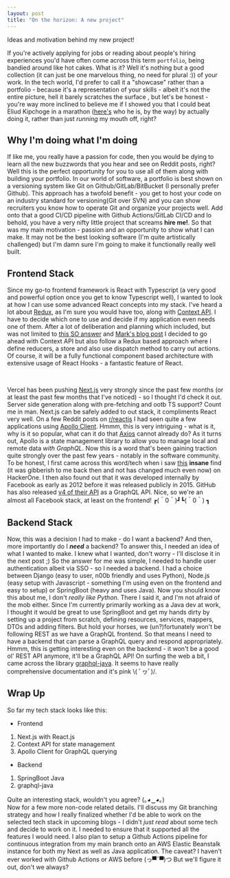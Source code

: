 ```yaml
---
layout: post
title: "On the horizon: A new project"
---
```


Ideas and motivation behind my new project! <!--more-->

If you're actively applying for jobs or reading about people's hiring experiences you'd have often come across this term `portfolio`, being bandied around like hot cakes. What is it? Well it's nothing but a good collection (it can just be one marvelous thing, no need for plural :)) of your work. In the tech world, I'd prefer to call it a "showcase" rather than a portfolio - because it's a representation of your skills - albeit it's not the entire picture, hell it barely scratches the surface , but let's be honest - you're way more inclined to believe me if I showed you that I could beat Eliud Kipchoge in a marathon ([here's](https://en.wikipedia.org/wiki/Eliud_Kipchoge) who he is, by the way) by actually doing it, rather than just _running_ my mouth off, right? 

## Why I'm doing what I'm doing

If like me, you really have a passion for code, then you would be dying to learn all the new buzzwords that you hear and see on Reddit posts, right? Well this is the perfect opportunity for you to use all of them along with building your portfolio. In our world of software, a portfolio is best shown on a versioning system like Git on Github/GitLab/BitBucket (I personally prefer Github). This approach has a twofold benefit - you get to host your code on an industry standard for versioning(Git over SVN) and you can show recruiters you know how to operate Git and organize your projects well. Add onto that a good CI/CD pipeline with Github Actions/GitLab CI/CD and lo behold, you have a very nifty little project that screams **hire me!**. 
So that was my main motivation - passion and an opportunity to show what I can make. It may not be the best looking software (I'm quite artistically challenged) but I'm damn sure I'm going to make it functionally really well built.

## Frontend Stack

Since my go-to frontend framework is React with Typescript (a very good and powerful option once you get to know Typescript well), I wanted to look at how I can use some advanced React concepts into my stack. I've heard a lot about [Redux](https://redux.js.org/), as I'm sure you would have too, along with [Context API](https://reactjs.org/docs/context.html). I have to decide which one to use and decide if my application even needs one of them. After a lot of deliberation and planning which included, but was not limited to [this SO answer](https://stackoverflow.com/questions/49568073/react-context-vs-react-redux-when-should-i-use-each-one) and [Mark's blog post](https://blog.isquaredsoftware.com/2018/03/redux-not-dead-yet/) I decided to go ahead with Context API but also follow a Redux based approach where I define reducers, a store and also use dispatch method to carry out actions. Of course, it will be a fully functional component based architecture with extensive usage of React Hooks - a fantastic feature of React. 

<br>

Vercel has been pushing [Next.js](nextjs.org/) very strongly since the past few months (or at least the past few months that I've noticed) - so I thought I'd check it out. Server side generation along with pre-fetching and ootb TS support? Count me in man. Next.js can be safely added to out stack, it compliments React very well. On a few Reddit posts on [r/reactjs](https://www.reddit.com/r/reactjs/) I had seen quite a few applications using [Apollo Client](https://www.reddit.com/r/reactjs/). Hmmm, this is very intriguing - what is it, why is it so popular, what can it do that [Axios](https://axios-http.com/docs/intro) cannot already do? As it turns out, Apollo is a state management library to allow you to manage local and remote data *with GraphQL*. Now this is a word that's been gaining traction quite strongly over the past few years - notably in the software community. To be honest, I first came across this word/tech when i saw [this](https://hackerone.com/reports/745324) **insane** find (it was gibberish to me back then and not has changed much even now) on HackerOne. I then also found out that it was developed internally by Facebook as early as 2012 before it was released publicly in 2015. GitHub has also released [v4 of their API](https://docs.github.com/en/graphql/overview/about-the-graphql-api) as a GraphQL API. Nice, so we're an almost all Facebook stack, at least on the frontend! ┏(＾0＾)┛┗(＾0＾) ┓

## Backend Stack

Now, this was a decision I had to make - do I want a backend? And then, more importantly do I **_need_** a backend? To answer this, I needed an idea of what I wanted to make. I knew what I wanted, don't worry - I'll disclose it in the next post ;) So the answer for me was simple, I needed to handle user authentication albeit via SSO - so I needed a backend. I had a choice between Django (easy to user, n00b friendly and uses Python), Node.js (easy setup with Javascript - something I'm using even on the frontend and easy to setup) or SpringBoot (heavy and uses Java). Now you should know this about me, I don't _really like Python_. There I said it, and I'm not afraid of the mob either. Since I'm currently primarily working as a Java dev at work, I thought it would be great to use SpringBoot and get my hands dirty by setting up a project from scratch, defining resources, services, mappers, DTOs and adding filters. But hold your horses, we (un?)fortunately won't be following REST as we have a GraphQL frontend. So that means I need to have a backend that can parse a GraphQL query and respond appropriately. Hmmm, this is getting interesting even on the backend - it won't be a good ol' REST API anymore, it'll be a GraphQL API! On surfing the web a bit, I came across the library [graphql-java](https://www.graphql-java.com/). It seems to have really comprehensive documentation and it's pink \\( ﾟヮﾟ)/.

## Wrap Up

So far my tech stack looks like this:

- Frontend
1. Next.js with React.js
2. Context API for state management
3. Apollo Client for GraphQL querying

- Backend
1. SpringBoot Java
2. graphql-java

Quite an interesting stack, wouldn't you agree? (｡◕‿◕｡)
<br>
Now for a few more non-code related details. I'll discuss my Git branching strategy and how I really finalized whether I'd be able to work on the selected tech stack in upcoming blogs - I didn't _just read_ about some tech and decide to work on it. I needed to ensure that it supported all the features I would need. I also plan to setup a Github Actions pipeline for continuous integration from my main branch onto an AWS Elastic Beanstalk instance for both my Next as well as Java application. The caveat? I haven't ever worked with Github Actions or AWS before (っ▀¯▀)つ But we'll figure it out, don't we always?
